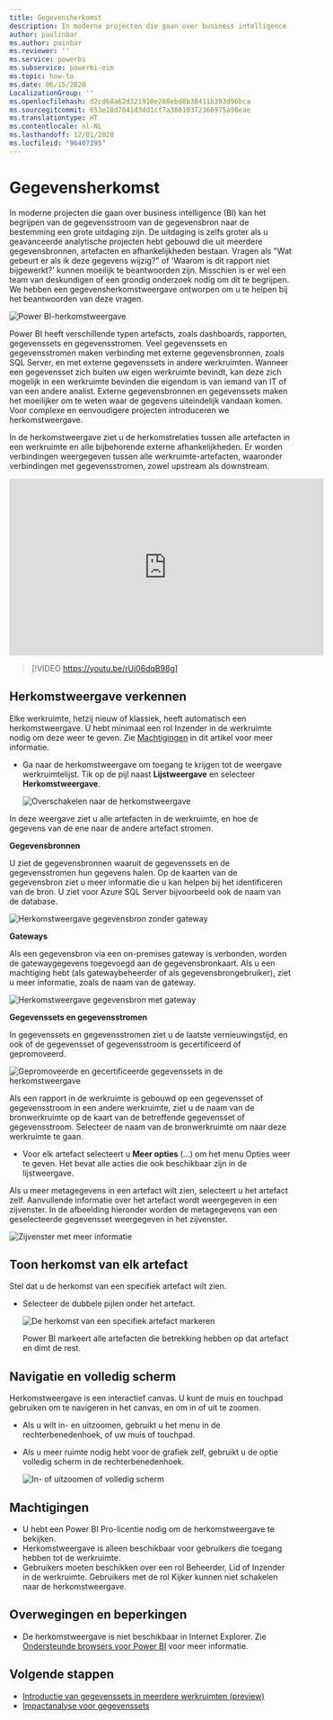 ```yaml
---
title: Gegevensherkomst
description: In moderne projecten die gaan over business intelligence (BI) is het begrijpen van de gegevensstroom van de gegevensbron naar de bestemming een grote uitdaging voor veel klanten.
author: paulinbar
ms.author: painbar
ms.reviewer: ''
ms.service: powerbi
ms.subservice: powerbi-eim
ms.topic: how-to
ms.date: 06/15/2020
LocalizationGroup: ''
ms.openlocfilehash: d2cd60a62d321910e280ebd8b38411b393d96bca
ms.sourcegitcommit: 653e18d7041d3dd1cf7a38010372366975a98eae
ms.translationtype: HT
ms.contentlocale: nl-NL
ms.lasthandoff: 12/01/2020
ms.locfileid: "96407395"
---
```

# <a name="data-lineage"></a>Gegevensherkomst
In moderne projecten die gaan over business intelligence (BI) kan het begrijpen van de gegevensstroom van de gegevensbron naar de bestemming een grote uitdaging zijn. De uitdaging is zelfs groter als u geavanceerde analytische projecten hebt gebouwd die uit meerdere gegevensbronnen, artefacten en afhankelijkheden bestaan. Vragen als "Wat gebeurt er als ik deze gegevens wijzig?" of 'Waarom is dit rapport niet bijgewerkt?' kunnen moeilijk te beantwoorden zijn. Misschien is er wel een team van deskundigen of een grondig onderzoek nodig om dit te begrijpen. We hebben een gegevensherkomstweergave ontworpen om u te helpen bij het beantwoorden van deze vragen.

![Power BI-herkomstweergave](media/service-data-lineage/service-data-lineage-view.png)
 
Power BI heeft verschillende typen artefacts, zoals dashboards, rapporten, gegevenssets en gegevensstromen. Veel gegevenssets en gegevensstromen maken verbinding met externe gegevensbronnen, zoals SQL Server, en met externe gegevenssets in andere werkruimten. Wanneer een gegevensset zich buiten uw eigen werkruimte bevindt, kan deze zich mogelijk in een werkruimte bevinden die eigendom is van iemand van IT of van een andere analist. Externe gegevensbronnen en gegevenssets maken het moeilijker om te weten waar de gegevens uiteindelijk vandaan komen. Voor complexe en eenvoudigere projecten introduceren we herkomstweergave.

In de herkomstweergave ziet u de herkomstrelaties tussen alle artefacten in een werkruimte en alle bijbehorende externe afhankelijkheden. Er worden verbindingen weergegeven tussen alle werkruimte-artefacten, waaronder verbindingen met gegevensstromen, zowel upstream als downstream.    

<iframe width="560" height="315" src="https://www.youtube.com/embed/rUj06dqB98g" frameborder="0" allowfullscreen></iframe>



> [!VIDEO https://youtu.be/rUj06dqB98g]

## <a name="explore-lineage-view"></a>Herkomstweergave verkennen

Elke werkruimte, hetzij nieuw of klassiek, heeft automatisch een herkomstweergave. U hebt minimaal een rol Inzender in de werkruimte nodig om deze weer te geven. Zie [Machtigingen](#permissions) in dit artikel voor meer informatie.

* Ga naar de herkomstweergave om toegang te krijgen tot de weergave werkruimtelijst. Tik op de pijl naast **Lijstweergave** en selecteer **Herkomstweergave**.

   ![Overschakelen naar de herkomstweergave](media/service-data-lineage/service-data-lineage-view-select.png)

In deze weergave ziet u alle artefacten in de werkruimte, en hoe de gegevens van de ene naar de andere artefact stromen.

**Gegevensbronnen**

U ziet de gegevensbronnen waaruit de gegevenssets en de gegevensstromen hun gegevens halen. Op de kaarten van de gegevensbron ziet u meer informatie die u kan helpen bij het identificeren van de bron. U ziet voor Azure SQL Server bijvoorbeeld ook de naam van de database.

![Herkomstweergave gegevensbron zonder gateway](media/service-data-lineage/service-data-lineage-data-source-card.png)
 
**Gateways**

Als een gegevensbron via een on-premises gateway is verbonden, worden de gatewaygegevens toegevoegd aan de gegevensbronkaart. Als u een machtiging hebt (als gatewaybeheerder of als gegevensbrongebruiker), ziet u meer informatie, zoals de naam van de gateway.

![Herkomstweergave gegevensbron met gateway](media/service-data-lineage/service-data-lineage-data-gateway-card.png)

**Gegevenssets en gegevensstromen**
 
In gegevenssets en gegevensstromen ziet u de laatste vernieuwingstijd, en ook of de gegevensset of gegevensstroom is gecertificeerd of gepromoveerd.

![Gepromoveerde en gecertificeerde gegevenssets in de herkomstweergave](media/service-data-lineage/service-data-lineage-promoted-certified.png)
 
Als een rapport in de werkruimte is gebouwd op een gegevensset of gegevensstroom in een andere werkruimte, ziet u de naam van de bronwerkruimte op de kaart van de betreffende gegevensset of gegevensstroom. Selecteer de naam van de bronwerkruimte om naar deze werkruimte te gaan.

* Voor elk artefact selecteert u **Meer opties** (...) om het menu Opties weer te geven. Het bevat alle acties die ook beschikbaar zijn in de lijstweergave.

Als u meer metagegevens in een artefact wilt zien, selecteert u het artefact zelf. Aanvullende informatie over het artefact wordt weergegeven in een zijvenster. In de afbeelding hieronder worden de metagegevens van een geselecteerde gegevensset weergegeven in het zijvenster.

![Zijvenster met meer informatie](media/service-data-lineage/service-data-lineage-side-pane.png)
 
## <a name="show-lineage-for-any-artifact"></a>Toon herkomst van elk artefact 

Stel dat u de herkomst van een specifiek artefact wilt zien.

* Selecteer de dubbele pijlen onder het artefact.

   ![De herkomst van een specifiek artefact markeren](media/service-data-lineage/service-data-lineage-specific-artifact.png)

   Power BI markeert alle artefacten die betrekking hebben op dat artefact en dimt de rest. 

## <a name="navigation-and-full-screen"></a>Navigatie en volledig scherm 

Herkomstweergave is een interactief canvas. U kunt de muis en touchpad gebruiken om te navigeren in het canvas, en om in of uit te zoomen.

* Als u wilt in- en uitzoomen, gebruikt u het menu in de rechterbenedenhoek, of uw muis of touchpad.
* Als u meer ruimte nodig hebt voor de grafiek zelf, gebruikt u de optie volledig scherm in de rechterbenedenhoek. 

    ![In- of uitzoomen of volledig scherm](media/service-data-lineage/service-data-lineage-zoom.png)

## <a name="permissions"></a>Machtigingen

* U hebt een Power BI Pro-licentie nodig om de herkomstweergave te bekijken.
* Herkomstweergave is alleen beschikbaar voor gebruikers die toegang hebben tot de werkruimte.
* Gebruikers moeten beschikken over een rol Beheerder, Lid of Inzender in de werkruimte. Gebruikers met de rol Kijker kunnen niet schakelen naar de herkomstweergave.


## <a name="considerations-and-limitations"></a>Overwegingen en beperkingen

- De herkomstweergave is niet beschikbaar in Internet Explorer. Zie [Ondersteunde browsers voor Power BI](../fundamentals/power-bi-browsers.md) voor meer informatie.

## <a name="next-steps"></a>Volgende stappen

* [Introductie van gegevenssets in meerdere werkruimten (preview)](../connect-data/service-datasets-across-workspaces.md)
* [Impactanalyse voor gegevenssets](service-dataset-impact-analysis.md)
